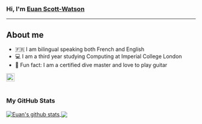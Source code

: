 ### Hi, I'm [Euan Scott-Watson][linkedIn]

---

## About me

- 🇫🇷   I am bilingual speaking both French and English
- 💻   I am a third year studying Computing at Imperial College London
- 🤿   Fun fact: I am a certified dive master and love to play guitar

[<img align="left" alt="EuanScottWatson | LinkedIn" width="22px" src="https://cdn.jsdelivr.net/npm/simple-icons@v3/icons/linkedin.svg" />][linkedIn]

[linkedIn]: https://www.linkedin.com/in/euan-scott-watson-4211951b7/
<br />
---

### My GitHub Stats

<a href="https://github.com/anuraghazra/github-readme-stats">
  <img align="center" src="https://github-readme-stats.vercel.app/api?username=euanscottwatson&show_icons=true&include_all_commits=true&theme=material-palenight" alt="Euan's github stats" />
</a>

<a href="https://github.com/anuraghazra/github-readme-stats">
  <img align="center" src="https://github-readme-stats.vercel.app/api/top-langs/?username=euanscottwatson&layout=compact&theme=material-palenight" />
</a>